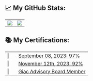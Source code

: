 <!--
**pjwmascall/pjwmascall** is a ✨ _special_ ✨ repository because its `README.md` (this file) appears on your GitHub profile.

Here are some ideas to get you started:

- 🔭 I’m currently working on ...
- 🌱 I’m currently learning ...
- 👯 I’m looking to collaborate on ...
- 🤔 I’m looking for help with ...
- 💬 Ask me about ...
- 📫 How to reach me: ...
- 😄 Pronouns: ...
- ⚡ Fun fact: ...
-->

## :chart_with_upwards_trend: My GitHub Stats:

<!--
![Top Langs](https://readme-stats-cfgj2cxdy.vercel.app/api/top-langs/?username=pjwmascall&hide=php&theme=default)
![GitHub stats](https://readme-stats-cfgj2cxdy.vercel.app/api?username=pjwmascall&count_private=true&show_icons=true&theme=default)
-->
<div id="stats" align="center">
  <table>
    <tr>
      <td>
        <a href="https://github-readme-stats.vercel.app/api/top-langs/?username=pjwmascall&hide=php&theme=default">
          <img align="top" src="https://github-readme-stats.vercel.app/api/top-langs/?username=pjwmascall&hide=php&theme=default" />
        </a>
      </td>
      <td>
        <a href="https://github-readme-stats.vercel.app/api?username=pjwmascall&theme=default">
          <img align="top" src="https://github-readme-stats.vercel.app/api?username=pjwmascall&count_private=true&show_icons=true&theme=default" />
        </a>
      </td>
    </tr>
  </table>
</div>


## :books: My Certifications:

<div id="certifications" align="center">
  <table>
    <tr>
      <td>
        <a href="https://www.credly.com/badges/8d79ad30-cc06-4493-98dd-1f9d529cd5fd/public_url">
          <img width="20%" height="20%" src="https://images.credly.com/size/680x680/images/2d9b3293-9295-4ac3-a326-1bb7013225a4/image.png" />
        </a>
      </td>
      <td>
        <a href="https://www.credly.com/badges/8d79ad30-cc06-4493-98dd-1f9d529cd5fd/public_url">
          September 08, 2023: 97%
        </a>
      </td>
    </tr>
    <tr>
      <td>
        <a href="https://www.credly.com/badges/b70a01ad-78ea-453b-a80a-6664c0cadb97/public_url">
          <img width="20%" height="20%" src="https://images.credly.com/size/680x680/images/8e6bde54-8a33-4ec0-9d70-90fcde581bcf/image.png" />
        </a>
      </td>
      <td>
        <a href="https://www.credly.com/badges/b70a01ad-78ea-453b-a80a-6664c0cadb97/public_url">
          November 12th, 2023: 92%
        </a>
      </td>
    </tr>
        <tr>
      <td>
        <a href="https://www.credly.com/badges/f76c93b1-a6b0-47de-883a-9646a3ca9fbc/public_url">
          <img width="20%" height="20%" src="https://images.credly.com/size/680x680/images/efd77bd2-ab34-4323-b427-47b3e7136029/image.png" />
        </a>
      </td>
      <td>
        <a href="https://www.credly.com/badges/f76c93b1-a6b0-47de-883a-9646a3ca9fbc/public_url">
          Giac Advisory Board Member
        </a>
      </td>
    </tr>
  </table>
</div>

